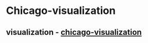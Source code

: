 # Chicago-visualization
## visualization - [chicago-visualization](https://hnu209.github.io/Chicago-visualization/)
